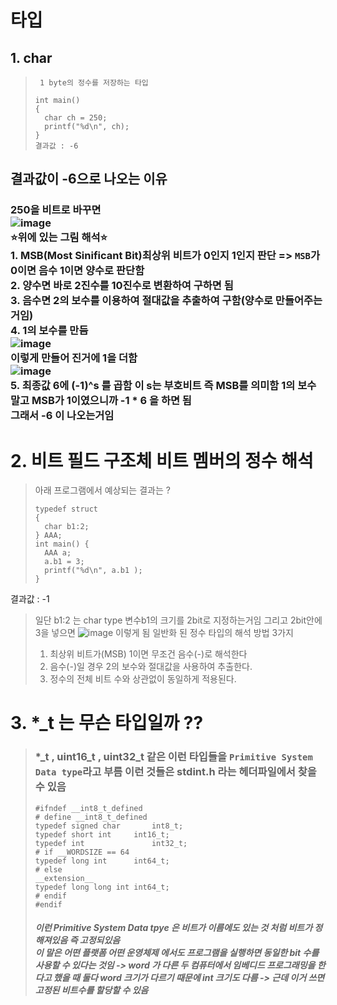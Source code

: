 # 타입
## 1. char
> ``` 1 byte의 정수를 저장하는 타입```
> ```
> int main()
> {
>   char ch = 250;
>   printf("%d\n", ch);
> }
> 결과값 : -6
## 결과값이 -6으로 나오는 이유
### 250을 비트로 바꾸면<br>![image](https://user-images.githubusercontent.com/80656700/183676417-24d0dc84-bb88-4a60-8357-0fc80d95f10e.png)<br>⭐위에 있는 그림 해석⭐<br> 1. MSB(Most Sinificant Bit)최상위 비트가 0인지 1인지 판단 => `MSB`가 0이면 음수 1이면 양수로 판단함<br>2. 양수면 바로 2진수를 10진수로 변환하여 구하면 됨<br>3. 음수면 2의 보수를 이용하여 절대값을 추출하여 구함(양수로 만들어주는거임)<br>4. 1의 보수를 만듬<br>![image](https://user-images.githubusercontent.com/80656700/183679369-65b6229f-3e33-48cb-b2bf-13413fb10383.png) <br>이렇게 만들어 진거에 1을 더함 <br>![image](https://user-images.githubusercontent.com/80656700/183679056-94fd8dc8-d65a-40ed-a7b0-4f53111336f5.png)<br>5. 최종값 6에 (-1)^s 를 곱함 이 s는 부호비트 즉 MSB를 의미함 1의 보수 말고 MSB가 1이였으니까 -1 * 6 을 하면 됨<br> 그래서 -6 이 나오는거임        
# 2. 비트 필드 구조체 비트 멤버의 정수 해석
> 아래 프로그램에서 예상되는 결과는 ?
> ```
> typedef struct
> {
>   char b1:2;
> } AAA;
> int main() {
>   AAA a;
>   a.b1 = 3;
>   printf("%d\n", a.b1 );
> }
결과값 : -1
> 일단 b1:2 는 char type 변수b1의 크기를 2bit로 지정하는거임
> 그리고 2bit안에 3을 넣으면
> ![image](https://user-images.githubusercontent.com/80656700/183885961-08d71dad-5cfb-4c48-9ad3-421081fae07d.png) 이렇게 됨
> 일반화 된 정수 타입의 해석 방법 3가지
> 1. 최상위 비트가(MSB) 1이면 무조건 음수(-)로 해석한다
> 2. 음수(-)일 경우 2의 보수와 절대값을 사용하여 추출한다.
> 3. 정수의 전체 비트 수와 상관없이 동일하게 적용된다. 

# 3. *_t 는 무슨 타입일까 ??
> ### *_t , uint16_t , uint32_t 같은 이런 타입들을 `Primitive System Data type`라고 부름 이런 것들은 stdint.h 라는 헤더파일에서 찾을 수 있음
> ```
> #ifndef __int8_t_defined
> # define __int8_t_defined
> typedef signed char		int8_t;
> typedef short int		int16_t;
> typedef int				int32_t;
> # if __WORDSIZE == 64
> typedef long int		int64_t;
> # else
> __extension__
> typedef long long int	int64_t;
> # endif
> #endif
> ```
> ##### 이런 Primitive System Data tpye 은 비트가 이름에도 있는 것 처럼 비트가 정해져있음 즉 고정되있음<br>이 말은 어떤 플랫폼 어떤 운영체제 에서도 프로그램을 실행하면 동일한 bit 수를 사용할 수 있다는 것임 -> word 가 다른 두 컴퓨터에서 임베디드 프로그래밍을 한다고 했을 때 둘다 word 크기가 다르기 때문에 int 크기도 다름 -> 근데 이거 쓰면 고정된 비트수를 할당할 수 있음
